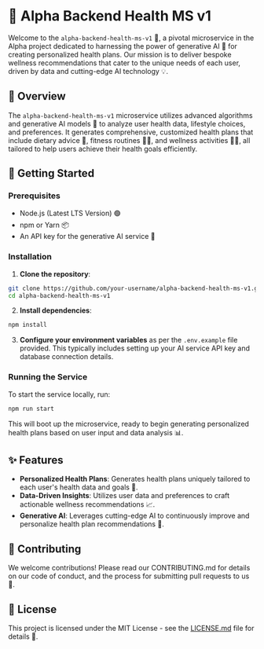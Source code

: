 # 🌟 Alpha Backend Health MS v1

Welcome to the `alpha-backend-health-ms-v1` 🚀, a pivotal microservice in the Alpha project dedicated to harnessing the power of generative AI 🧠 for creating personalized health plans. Our mission is to deliver bespoke wellness recommendations that cater to the unique needs of each user, driven by data and cutting-edge AI technology 💡.

## 📖 Overview

The `alpha-backend-health-ms-v1` microservice utilizes advanced algorithms and generative AI models 🤖 to analyze user health data, lifestyle choices, and preferences. It generates comprehensive, customized health plans that include dietary advice 🍏, fitness routines 🏋️‍♂️, and wellness activities 🧘‍♀️, all tailored to help users achieve their health goals efficiently.

## 🚀 Getting Started

### Prerequisites

- Node.js (Latest LTS Version) 🟢
- npm or Yarn 📦
- An API key for the generative AI service 🔑

### Installation

1. **Clone the repository**:

```bash
git clone https://github.com/your-username/alpha-backend-health-ms-v1.git
cd alpha-backend-health-ms-v1
```

2. **Install dependencies**:

```bash
npm install
```

3. **Configure your environment variables** as per the `.env.example` file provided. This typically includes setting up your AI service API key and database connection details.

### Running the Service

To start the service locally, run:

```bash
npm run start
```

This will boot up the microservice, ready to begin generating personalized health plans based on user input and data analysis 📊.

## ✨ Features

- **Personalized Health Plans**: Generates health plans uniquely tailored to each user's health data and goals 💼.
- **Data-Driven Insights**: Utilizes user data and preferences to craft actionable wellness recommendations 📈.
- **Generative AI**: Leverages cutting-edge AI to continuously improve and personalize health plan recommendations 🔮.

## 🤝 Contributing

We welcome contributions! Please read our CONTRIBUTING.md for details on our code of conduct, and the process for submitting pull requests to us 📝.

## 📜 License

This project is licensed under the MIT License - see the [LICENSE.md](LICENSE.md) file for details 📄.

